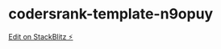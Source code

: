 # codersrank-template-n9opuy

[Edit on StackBlitz ⚡️](https://stackblitz.com/edit/codersrank-template-n9opuy)